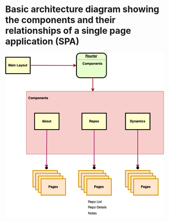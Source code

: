 # Basic architecture diagram showing the components and their relationships of a single page application (SPA)

![architecture diagram](spa1.png)
